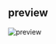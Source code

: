 ## preview

![preview](https://github.com/user-attachments/assets/8e186459-1ead-4ebc-92c5-a7d90cc20c9f)
